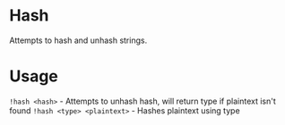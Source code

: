 # Hash

Attempts to hash and unhash strings.

# Usage

```!hash <hash>``` - Attempts to unhash hash, will return type if plaintext isn't found
```!hash <type> <plaintext>``` - Hashes plaintext using type
